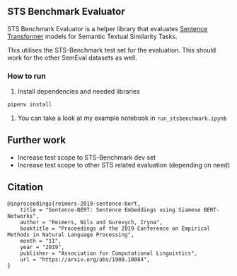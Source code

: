 ## STS Benchmark Evaluator 
STS Benchmark Evaluator is a helper library that evaluates [Sentence Transformer](https://github.com/UKPLab/sentence-transformers) models for Semantic Textual Similarity Tasks. 

This utilises the STS-Benchmark test set for the evaluation. This should work for the other SemEval datasets as well. 

### How to run
1. Install dependencies and needed libraries
```bash
pipenv install  
```
1. You can take a look at my example notebook in `run_stsbenchmark.ipynb`

## Further work
- Increase test scope to STS-Benchmark dev set
- Increase test scope to other STS related evaluation (depending on need)

## Citation 

```
@inproceedings{reimers-2019-sentence-bert,
    title = "Sentence-BERT: Sentence Embeddings using Siamese BERT-Networks",
    author = "Reimers, Nils and Gurevych, Iryna",
    booktitle = "Proceedings of the 2019 Conference on Empirical Methods in Natural Language Processing",
    month = "11",
    year = "2019",
    publisher = "Association for Computational Linguistics",
    url = "https://arxiv.org/abs/1908.10084",
}
```

